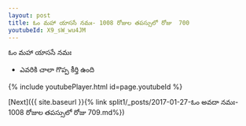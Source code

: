 ```yaml
---
layout: post
title: ఓం మహా యాససే నమః- 1008 రోజుల తపస్సులో రోజు  700
youtubeId: X9_sW_wu4JM
---
```

 
 
 ఓం మహా యాససే నమః  
 
 -  ఎవరికి చాలా గొప్ప కీర్తి ఉంది 
 
  
 
  
 
 
 
 
 
 


{% include youtubePlayer.html id=page.youtubeId %}
 
[Next]({{ site.baseurl }}{% link  split1/_posts/2017-01-27-ఓం అవదా నమః- 1008 రోజుల తపస్సులో రోజు  709.md%})
 
